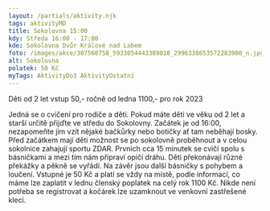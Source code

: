 ```yaml
---
layout: /partials/aktivity.njk
tags: aktivityMD
title: Sokolovna 15:00
kdy: Středa 16:00 - 17:00
kde: Sokolovna Dvůr Králové nad Labem
foto: /images/akce/307560758_5933054443389018_2996338653572283900_n.jpg
alt: Sokolovna
polatek: 50 Kč
myTags: AktivityDo3 AktivityOstatní
---
```

Děti od 2 let vstup 50,- ročně od ledna 1100,- pro rok 2023

Jedná se o cvičení pro rodiče a děti. Pokud máte děti ve věku od 2 let a starší určitě přijďte ve středu do Sokolovny. Začátek je od 16:00, nezapomeňte jim vzít nějaké bačkůrky nebo botičky ať tam neběhají bosky. Před začátkem mají děti možnost se po sokolovně proběhnout a v celou sokolnice zahajují sportu ZDAR. Prvních cca 15 minutek se cvičí spolu s básničkami a mezi tím nám připraví opičí dráhu. Děti překonávají různé překážky a pěkně se vyřádí. Na závěr jsou další básničky s pohybem a loučení. Vstupné je 50 Kč a platí se vždy na místě, podle informací, co máme lze zaplatit v lednu členský poplatek na celý rok 1100 Kč. Nikde není potřeba se registrovat a kočárek lze uzamknout ve venkovní zastřešené kleci.